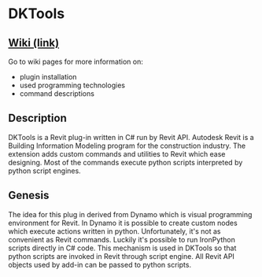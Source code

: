 # DKTools
## [Wiki (link)](https://github.com/krzemdamian/DKTools/wiki)
Go to wiki pages for more information on:
* plugin installation
* used programming technologies
* command descriptions

## Description
DKTools is a Revit plug-in written in C# run by Revit API.
Autodesk Revit is a Building Information Modeling program for the construction industry.
The extension adds custom commands and utilities to Revit which ease designing.
Most of the commands execute python scripts interpreted by python script engines.

## Genesis
The idea for this plug in derived from Dynamo which is visual programming environment for Revit.
In Dynamo it is possible to create custom nodes which execute actions written in python.
Unfortunately, it's not as convenient as Revit commands.
Luckily it's possible to run IronPython scripts directly in C# code.
This mechanism is used in DKTools so that python scripts are invoked in Revit through script engine.
All Revit API objects used by add-in can be passed to python scripts.
